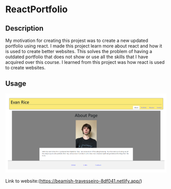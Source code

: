 # ReactPortfolio

## Description

My motivation for creating this projest was to create a new updated portfolio using react. I made this project learn more about react and how it is used to create better websites. This solves the problem of having a outdated portfolio that does not show or use all the skills that I have acquired over this course. I learned from this project was how react is used to create websites.

## Usage

![website](./src/assets/website.PNG)

Link to website:(https://beamish-travesseiro-8df041.netlify.app/)

